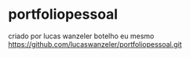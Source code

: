 # portfoliopessoal
criado por lucas wanzeler botelho eu mesmo
https://github.com/lucaswanzeler/portfoliopessoal.git

